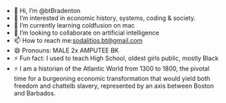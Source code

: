 - 👋 Hi, I’m @btBradenton
- 👀 I’m interested in economic history, systems, coding & society.
- 🌱 I’m currently learning coldfusion on mac
- 💞️ I’m looking to collaborate on artificial intelligence
- 📫 How to reach me:sodalitios.bt@gmail.com 
- 😄 Pronouns: MALE 2x AMPUTEE BK
- ⚡ Fun fact: I used to teach High School, oldest girls public, mostly Black
- ⚡ I am a historian of the Atlantic World from 1300 to 1800, the pivotal time for a burgeoning economic transformation that would yield both freedom and chattelb slavery, represented by an axis between Boston and Barbados.
<!---
btBradenton/btBradenton is a ✨ special ✨ repository because its `README.md` (this file) appears on your GitHub profile.
You can click the Preview link to take a look at your changes.
--->

